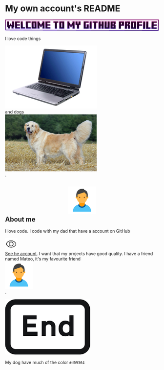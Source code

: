 # My own account's README
![welcome](github_profile.png)

I love code things <div align="left"><picture><source media="(prefers-color-scheme: dark)" srcset="./code.webp" width="300px"><img alt="code" src="./code.webp" width="300px"></picture></div> and dogs <div align="left"><picture><source media="(prefers-color-scheme: dark)" srcset="./retro.jpg" width="300px"><img alt="golden" src="./retro.jpg" width="300px"></picture></div>.

## <div align="center"><picture><source media="(prefers-color-scheme: dark)" srcset="./me.png" width="90px"><img alt="person" src="./me.png" width="90px"></picture></div> About me 
I love code. I code with my dad that have a account on GitHub <div align="left"><picture><source media="(prefers-color-scheme: dark)" srcset="./view.png" width="40px"><img alt="eye" src="./view.png" width="40px"></picture></div>[See he account](https://github.com/arsenii10). I want that my projects have good quality. I have a friend named Mateo, it's my favourite friend <div align="levt"><picture><source media="(prefers-color-scheme: dark)" srcset="./me.png" width="90px"><img alt="person" src="./me.png" width="90px"></picture></div>.

![end](repository_end.png)

My dog have much of the color `#d09364`

